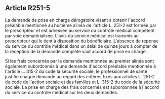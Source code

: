 ## Article R251-5

La demande de prise en charge dérogatoire visant à obtenir l'accord préalable mentionné au huitième alinéa
de l'article L. 251-2 est formée par le prescripteur et est adressée au service du contrôle médical compétent
par voie dématérialisée. L'avis du service médical est transmis au prescripteur qui le tient à disposition du
bénéficiaire. L'absence de réponse du service du contrôle médical dans un délai de quinze jours à compter de
la réception de la demande complète vaut accord de prise en charge.

Si les frais concernés par la demande mentionnée au premier alinéa sont également subordonnés à une
demande d'accord préalable mentionnée à l'article L. 315-2 du code la sécurité sociale, le professionnel
de santé justifie chaque demande au regard des critères fixés aux articles L. 251-2 du code de l'action
sociale et des familles et L. 315-2 du code de la sécurité sociale. La prise en charge des frais concernés est
subordonnée à l'accord du service du contrôle médical sur les deux demandes.


